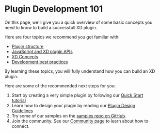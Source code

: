 # Plugin Development 101

On this page, we'll give you a quick overview of some basic concepts you need to know to build a successfull XD plugin.

Here are four topics we recommend you get familiar with:

- [Plugin structure](/develop/plugin-development/plugin-structure/)
- [JavaScript and XD plugin APIs](/develop/plugin-development/javascript-and-xd/)
- [XD Concepts](/develop/plugin-development/xd-concepts/)
- [Development best practices](/develop/plugin-development/devbestpractices/)

By learning these topics, you will fully understand how you can build an XD plugin.

Here are some of the recommended next steps for you:

1. Start by creating a very simple plugin by following our [Quick Start tutorial](/tutorials/quick-start/)
1. Learn how to design your plugin by reading our [Plugin Design Guidelines](/design/)
1. Try some of our samples on the [samples repo on GitHub](https://github.com/AdobeXD/Plugin-Samples).
1. Join the community. See our [Community page](/community/) to learn about how to connect.

